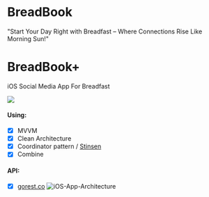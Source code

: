 # BreadBook
"Start Your Day Right with Breadfast – Where Connections Rise Like Morning Sun!"

# BreadBook+ 
iOS Social Media App For Breadfast

![](https://img.shields.io/badge/Platform-iOS-orange)

#### Using:
 - [x] MVVM
 - [x] Clean Architecture
 - [x] Coordinator pattern / [Stinsen](https://github.com/rundfunk47/stinsen)
 - [x] Combine
 
 #### API:
  - [x] [gorest.co](https://gorest.co.in/)
![iOS-App-Architecture](https://github.com/scopesWriter/BreadBook/assets/48209595/51b3e6b4-121c-4823-91db-ba5a183aaa35)
